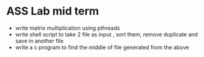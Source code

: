 # ASS Lab mid term

- write matrix multiplication using pthreads
- write shell script to take 2 file as input , sort them, remove duplicate and save in another file
- write a c program to find the middle of file generated from the above 